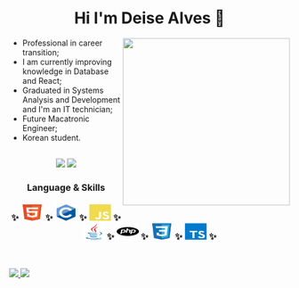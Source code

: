 <h1 align="center"> Hi I'm Deise Alves 🎈 </h1>
<img align="right" src="https://blogger.googleusercontent.com/img/b/R29vZ2xl/AVvXsEgV7DFWAXLDAaMQrkf6o97uXDFqSuqxKQnS_BvdsgVOHCQSGCT-yEgw2qJXHGWHTnVKxJHELm_XQ1j1cUVJahUPhSfWbK4sgi92iOseEJeONHDfdgL-SFfM-npAZKVnoziuMUXFGEJdiisJSPZRMMO9p4oAPWy_mV6XkZqVEIcSPxenxan4UDk_9Gj-/s443/cover-mobile.gif" height="300" width="300">

- Professional in career transition;
- I am currently improving knowledge in Database and React;
- Graduated in Systems Analysis and Development and I'm an IT technician;
- Future Macatronic Engineer;
- Korean student.

## 

<div align="center">
  <a href = "mailto:deise.alves92@gmail.com"><img src="https://user-images.githubusercontent.com/98955674/221390638-7c196903-ef0c-4d50-a441-c0d429dbede5.png"></a>
  <a href="https://www.linkedin.com/in/deise-s-alves/" target="_blank"><img src="https://user-images.githubusercontent.com/98955674/221390671-94a60701-86ca-4091-b6a8-3744f945b7e7.png"></a> 
</div>
 
</div>
<h3 align="center"> Language & Skills
<div style "display: inline_block"><br>
  ✨ <img aling="center" alt="Ise-HTML" height="30" width="40" src="https://raw.githubusercontent.com/devicons/devicon/master/icons/html5/html5-original.svg">
  ✨ <img aling="center" alt="Ise-C" height="30" width="40" src="https://raw.githubusercontent.com/devicons/devicon/master/icons/c/c-original.svg">
  ✨ <img aling="center" alt="Ise-Js" height="30" width="40" src="https://raw.githubusercontent.com/devicons/devicon/master/icons/javascript/javascript-plain.svg">
  ✨ <img aling="center" alt="Ise-Java" height="30" width="40" src="https://raw.githubusercontent.com/devicons/devicon/master/icons/java/java-original.svg">
  ✨ <img aling="center" alt="Ise-PHP" height="30" width="40" src="https://raw.githubusercontent.com/devicons/devicon/master/icons/php/php-plain.svg">
  ✨ <img aling="center" alt="Ise-CSS" height="30" width="40" src="https://raw.githubusercontent.com/devicons/devicon/master/icons/css3/css3-original.svg">
  ✨ <img aling="center" alt="Ise-Type" height="30" width="40" src="https://raw.githubusercontent.com/devicons/devicon/master/icons/typescript/typescript-plain.svg">
  ✨</h3></div>

##

<div><br>
  <a href="https://github.com/IseAlves/">
  <img height="180em" src="https://github-readme-stats.vercel.app/api?username=IseAlves&show_icons=true&theme=tokyonight&include_all_commits-true&count_private=true"/>
  <img height="180em" src="https://github-readme-stats.vercel.app/api/top-langs/?username=IseAlves&layout=compact&langs_count_icons=true&theme=tokyonight"/>
</div>
